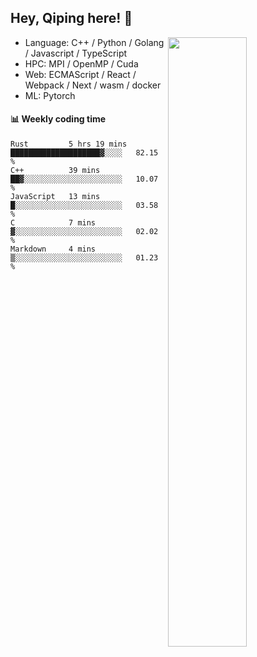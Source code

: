 

## Hey, Qiping here! :wave:

[<img align="right" width="50%" src="https://github-readme-stats.vercel.app/api?username=ppppqp&theme=dark&show_icons=true">](https://metrics.lecoq.io/ppppqp?template=classic)



-   Language: C++ / Python / Golang / Javascript / TypeScript
-   HPC: MPI / OpenMP / Cuda
-   Web: ECMAScript / React / Webpack / Next / wasm / docker
-   ML: Pytorch



#### :bar_chart: Weekly coding time

<!--START_SECTION:waka-->

```text
Rust         5 hrs 19 mins   ████████████████████▓░░░░   82.15 %
C++          39 mins         ██▓░░░░░░░░░░░░░░░░░░░░░░   10.07 %
JavaScript   13 mins         █░░░░░░░░░░░░░░░░░░░░░░░░   03.58 %
C            7 mins          ▓░░░░░░░░░░░░░░░░░░░░░░░░   02.02 %
Markdown     4 mins          ▒░░░░░░░░░░░░░░░░░░░░░░░░   01.23 %
```

<!--END_SECTION:waka-->
